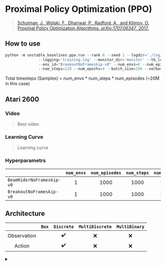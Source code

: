 # Proximal Policy Optimization (PPO)

> [Schulman, J., Wolski, F., Dhariwal, P., Radford, A., and Klimov, O. Proximal Policy Optimization Algorithms. *arXiv:1707.06347*, 2017.](https://arxiv.org/abs/1707.06347)


## How to use
```python
python -m unstable_baselines.ppo.run --rank 0 --seed 1 --logdir='./log/{env_id}/ppo_20m/{rank}' \
               --logging='training.log' --monitor_dir='monitor' --tb_logdir='' --model_dir='model' \
               --env_id="BreakoutNoFrameskip-v0" --num_envs=8 --num_episodes=20000 \
               --num_steps=128 --num_epochs=4 --batch_size=256 --verbose=2
```

Total timesteps (Samples) = num_envs * num_steps * num_episodes (~20M in this case)


## Atari 2600

### Video

> Best video

### Learning Curve

> Learning curve


### Hyperparametrs
| | `num_envs` | `num_episodes` | `num_steps` | `num_epochs` | `batch_size` |
|-|:-:|:-:|:-:|:-:|:-:|
| `BeamRiderNoFrameskip-v0`| 1 | 1000 | 1000 | 1000 | 256 |
| `BreakoutNoFrameskip-v0` | 1 | 1000 | 1000 | 1000 | 256 |

## Architecture

|             | `Box` | `Discrete`         | `MultiDiscrete` | `MultiBinary` |
|:-----------:|:-----:|:------------------:|:---------------:|:-------------:|
| Observation |       | :heavy_check_mark: | :x:             | :x:           |
| Action      |       | :heavy_check_mark: | :x:             | :x:           |


<details>
<summary></summary>
ppo_discrete
    digraph D{
        compound=true;
        splines=false;
        bgcolor="transparent";
        node [shape=box, color=black, fontsize=12, height=0.1, width=0.1];
        
        obs[label="Observation"];
        
        subgraph cluster_cnn{
            label="Nature CNN";
            graph[style=dotted];
            nature_cnn [label=<
            <TABLE BORDER="0" CELLBORDER="1" CELLSPACING="0" CELLPADDING="2">
                <TR><TD PORT="conv1">Conv2D(32, 8, 4)  </TD></TR>
                <TR><TD PORT="relu1">ReLU</TD></TR>
                <TR><TD PORT="conv2">Conv2D(64, 4, 2)  </TD></TR>
                <TR><TD PORT="relu2">ReLU</TD></TR>
                <TR><TD PORT="conv3">Conv2D(32, 3, 1)  </TD></TR>
                <TR><TD PORT="relu3">ReLU</TD></TR>
                <TR><TD PORT="dense">Dense(512)  </TD></TR>
                <TR><TD PORT="relu4">ReLU</TD></TR>
            </TABLE>>, shape=plaintext];
        }    
        
        policy_net [label=<
            <TABLE BORDER="0" CELLBORDER="1" CELLSPACING="0" CELLPADDING="2">
                <TR><TD PORT="dense">Dense(action_space)  </TD></TR>
            </TABLE>>, shape=plaintext];
        
        value_net [label=<
            <TABLE BORDER="0" CELLBORDER="1" CELLSPACING="0" CELLPADDING="2">
                <TR><TD PORT="dense">Dense(1)  </TD></TR>
            </TABLE>>, shape=plaintext];
            
        
        obs -> nature_cnn[ltail=obs, lhead=cluster_cnn, label=" "];
        
        nature_cnn:s->{policy_net, value_net}[ltail=cluster_cnn];
        policy_net -> pi;
        value_net -> v;
        
        pi[label="Action"];
        v[label="Value"]
    }
ppo_discrete
</details>
